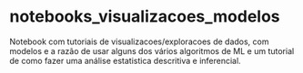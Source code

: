 # notebooks_visualizacoes_modelos

Notebook com tutoriais de visualizacoes/exploracoes de dados, com modelos e a razão de usar alguns dos vários algoritmos de ML
e um tutorial de como fazer uma análise estatistica descritiva e inferencial.
